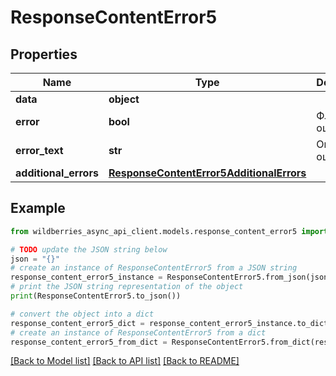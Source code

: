 # ResponseContentError5


## Properties

Name | Type | Description | Notes
------------ | ------------- | ------------- | -------------
**data** | **object** |  | [optional] 
**error** | **bool** | Флаг ошибки | [optional] 
**error_text** | **str** | Описание ошибки | [optional] 
**additional_errors** | [**ResponseContentError5AdditionalErrors**](ResponseContentError5AdditionalErrors.md) |  | [optional] 

## Example

```python
from wildberries_async_api_client.models.response_content_error5 import ResponseContentError5

# TODO update the JSON string below
json = "{}"
# create an instance of ResponseContentError5 from a JSON string
response_content_error5_instance = ResponseContentError5.from_json(json)
# print the JSON string representation of the object
print(ResponseContentError5.to_json())

# convert the object into a dict
response_content_error5_dict = response_content_error5_instance.to_dict()
# create an instance of ResponseContentError5 from a dict
response_content_error5_from_dict = ResponseContentError5.from_dict(response_content_error5_dict)
```
[[Back to Model list]](../README.md#documentation-for-models) [[Back to API list]](../README.md#documentation-for-api-endpoints) [[Back to README]](../README.md)


